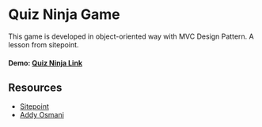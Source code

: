 Quiz Ninja Game
===============

This game is developed in object-oriented way with MVC Design Pattern. A lesson from sitepoint.

#### Demo: [Quiz Ninja Link](http://h-arts.github.io/quizninja/index.html)

## Resources

- [Sitepoint](www.sitepoint.com)
- [Addy Osmani](https://addyosmani.com/resources/essentialjsdesignpatterns/book/)
